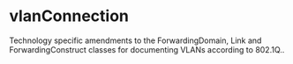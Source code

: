# vlanConnection
Technology specific amendments to the ForwardingDomain, Link and ForwardingConstruct classes for documenting VLANs according to 802.1Q..
